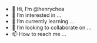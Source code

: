 - 👋 Hi, I’m @henrychea
- 👀 I’m interested in ...
- 🌱 I’m currently learning ...
- 💞️ I’m looking to collaborate on ...
- 📫 How to reach me ...

<!---
henrychea/henrychea is a ✨ special ✨ repository because its `README.md` (this file) appears on your GitHub profile.
You can click the Preview link to take a look at your changes.
--->
